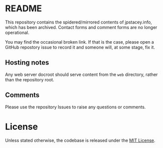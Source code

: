 # README

This repository contains the spidered/mirrored contents of jpstacey.info, which has been archived. Contact forms and comment forms are no longer operational.

You may find the occasional broken link. If that is the case, please open a GitHub repostory issue to record it and someone will, at some stage, fix it.

## Hosting notes

Any web server docroot should serve content from the `web` directory, rather than the repository root.

## Comments

Please use the repository Issues to raise any questions or comments.

# License

Unless stated otherwise, the codebase is released under the [MIT License](http://www.opensource.org/licenses/mit-license.php).